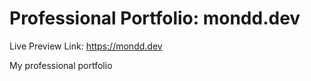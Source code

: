 # Professional Portfolio: mondd.dev

Live Preview Link: https://mondd.dev

My professional portfolio
